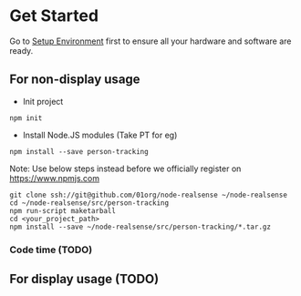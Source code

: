 # Get Started
Go to [Setup Environment](./setup_environment.md) first to ensure all your hardware and software are ready.

## For non-display usage
* Init project
```
npm init
```
* Install Node.JS modules (Take PT for eg)
```
npm install --save person-tracking
```
Note: Use below steps instead before we officially register on https://www.npmjs.com
```
git clone ssh://git@github.com/01org/node-realsense ~/node-realsense
cd ~/node-realsense/src/person-tracking
npm run-script maketarball
cd <your_project_path>
npm install --save ~/node-realsense/src/person-tracking/*.tar.gz
```

### Code time (TODO)

## For display usage (TODO)

